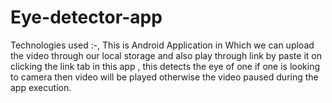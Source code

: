 # Eye-detector-app
Technologies used :-, This is Android Application in Which we can upload the video through our local storage and also play through link by paste it on clicking the link tab in this app , this detects the eye of one if one is looking to camera then video will be played otherwise the video paused during the app execution.
